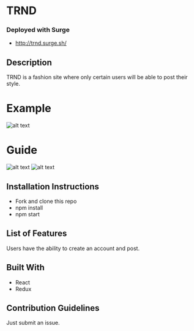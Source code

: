 # TRND

### Deployed with Surge
- http://trnd.surge.sh/

## Description

TRND is a fashion site where only certain users will be able to post their style. 

# Example

![alt text](https://i.imgur.com/b5JYFmA.png)

# Guide

![alt text](https://i.imgur.com/cAsgpvP.png)
![alt text](https://i.imgur.com/TE8fUTi.png)



## Installation Instructions
- Fork and clone this repo
- npm install 
- npm start 


## List of Features

Users have the ability to create an account and post. 



## Built With 
- React
- Redux



## Contribution Guidelines

Just submit an issue.


